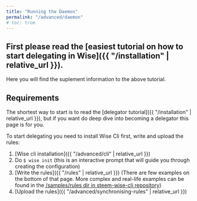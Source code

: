 ```yaml
---
title: "Running the Daemon"
permalink: "/advanced/daemon"
# toc: true
---
```




## **First please read the [easiest tutorial on how to start delegating in Wise]({{ "/installation" | relative_url }})**.

Here you will find the suplement information to the above tutorial. 



## Requirements

The shortest way to start is to read the [delegator tutorial]({{ "/installation" | relative_url }}), but if you want do deep dive into becoming a delegator this page is for you.

To start delegating you need to install Wise Cli first, write and upload the rules:

1. [Wise cli installation]({{ "/advanced/cli" | relative_url }})
2. Do `$ wise init` (this is an interactive prompt that will guide you through creating the configuration)
3. [Write the rules]({{ "/rules" | relative_url }}) (There are few examples on the bottom of that page. More complex and real-life examples can be found in the [/samples/rules dir in steem-wise-cli repository](https://github.com/noisy-witness/steem-wise-cli/tree/master/samples/rules))
4. [Upload the rules]({{ "/advanced/synchronising-rules" | relative_url }})

